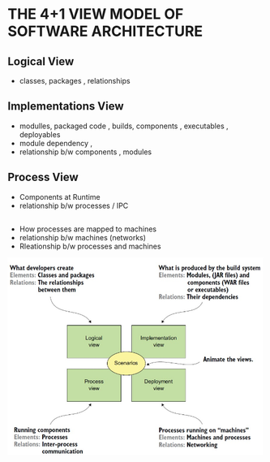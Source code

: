 # THE 4+1 VIEW MODEL OF SOFTWARE ARCHITECTURE

## Logical View
- classes, packages , relationships
## Implementations View
- modulles, packaged code , builds, components , executables , deployables
- module dependency , 
- relationship b/w components , modules
## Process View
- Components at Runtime
- relationship b/w processes / IPC
## 
- How processes are mapped to machines
- relationship b/w machines (networks)
- Rleationship b/w processes and machines 

![Image](4plus1.jpg)
